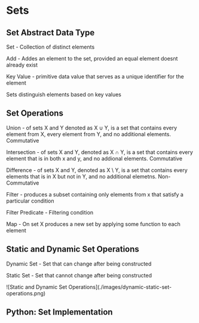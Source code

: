 # Sets

## Set Abstract Data Type

Set - Collection of distinct elements

Add - Addes an element to the set, provided an equal element doesnt already exist

Key Value - primitive data value that serves as a unique identifier for the element

Sets distinguish elements based on key values

## Set Operations

Union - of sets X and Y denoted as X ∪ Y, is a set that contains every element from X, every element from Y, and no additional elements. Commutative

Intersection - of sets X and Y, denoted as X ∩ Y, is a set that contains every element that is in both x and y, and no addional elements. Commutative

Difference - of sets X and Y, denoted as X \ Y, is a set that contains every elements that is in X but not in Y, and no additional elemetns. Non-Commutative

Filter - produces a subset containing only elements from x that satisfy a particular condition

Filter Predicate - Filtering condition

Map - On set X produces a new set by applying some function to each element

## Static and Dynamic Set Operations

Dynamic Set - Set that can change after being constructed

Static Set - Set that cannot change after being constructed

![Static and Dynamic Set Operations](./images/dynamic-static-set-operations.png\)

## Python: Set Implementation